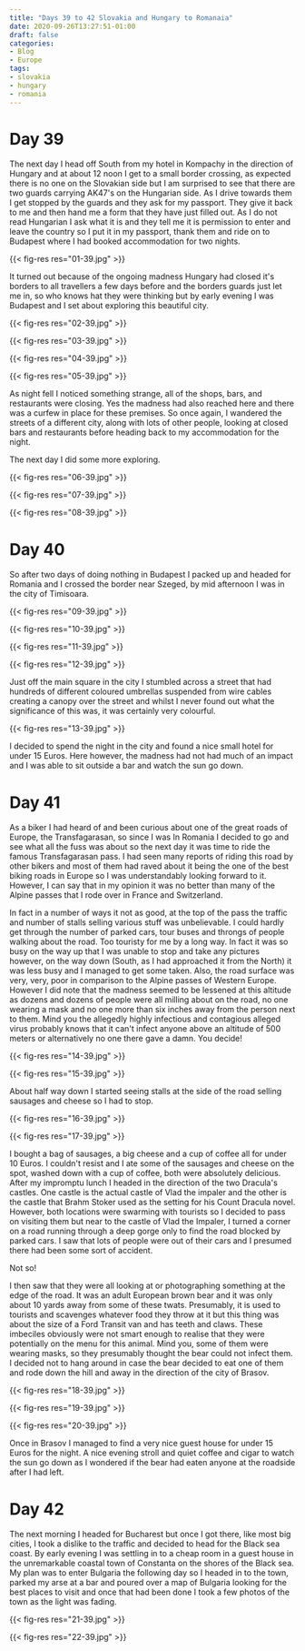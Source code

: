```yaml
---
title: "Days 39 to 42 Slovakia and Hungary to Romanaia"
date: 2020-09-26T13:27:51-01:00
draft: false
categories:
- Blog
- Europe
tags:
- slovakia
- hungary
- romania
---
```


# Day 39

The next day I head off South from my hotel in Kompachy in the direction of Hungary and at about 12 noon I get to a small border crossing, as expected there is no one on the Slovakian side but I am surprised to see that there are two guards carrying AK47's on the Hungarian side. As I drive towards them I get stopped by the guards and they ask for my passport. They give it back to me and then hand me a form that they have just filled out. As I do not read Hungarian I ask what it is and they tell me it is permission to enter and leave the country so I put it in my passport, thank them and ride on to Budapest where I had booked accommodation for two nights.

{{< fig-res res="01-39.jpg" >}}

It turned out because of the ongoing madness Hungary had closed it's borders to all travellers a few days before and the borders guards just let me in, so who knows hat they were thinking but by early evening I was Budapest and I set about exploring this beautiful city.

{{< fig-res res="02-39.jpg" >}}

{{< fig-res res="03-39.jpg" >}}

{{< fig-res res="04-39.jpg" >}}

{{< fig-res res="05-39.jpg" >}}

As night fell I noticed something strange, all of the shops, bars, and restaurants were closing. Yes the madness had also reached here and there was a curfew in place for these premises. So once again, I wandered the streets of a different city, along with lots of other people, looking at closed bars and restaurants before heading back to my accommodation for the night.

The next day I did some more exploring.

{{< fig-res res="06-39.jpg" >}}

{{< fig-res res="07-39.jpg" >}}

{{< fig-res res="08-39.jpg" >}}

# Day 40

So after two days of doing nothing in Budapest I packed up and headed for Romania and I crossed the border near Szeged, by mid afternoon I was in the city of Timisoara.

{{< fig-res res="09-39.jpg" >}}

{{< fig-res res="10-39.jpg" >}}

{{< fig-res res="11-39.jpg" >}}

{{< fig-res res="12-39.jpg" >}}

Just off the main square in the city I stumbled across a street that had hundreds of different coloured umbrellas suspended from wire cables creating a canopy over the street and whilst I never found out what the significance of this was, it was certainly very colourful.

{{< fig-res res="13-39.jpg" >}}

I decided to spend the night in the city and found a nice small hotel for under 15 Euros. Here however, the madness had not had much of an impact and I was able to sit outside a bar and watch the sun go down. 

# Day 41

As a biker I had heard of and been curious about one of the great roads of Europe, the Transfagarasan, so since I was In Romania I decided to go and see what all the fuss was about so the next day it was time to ride the famous Transfagarasan pass. I had seen many reports of riding this road by other bikers and most of them had raved about it being the one of the best biking roads in Europe so I was understandably looking forward to it. However, I can say that in my opinion it was no better than many of the Alpine passes that I rode over in France and Switzerland. 

In fact in a number of ways it not as good, at the top of the pass the traffic and number of stalls selling various stuff was unbelievable. I could hardly get through the number of parked cars, tour buses and throngs of people walking about the road. Too touristy for me by a long way. In fact it was so busy on the way up that I was unable to stop and take any pictures however, on the way down (South, as I had approached it from the North) it was less busy and I managed to get some taken. Also, the road surface was very, very, poor in comparison to the Alpine passes of Western Europe. However I did note that the madness seemed to be lessened at this altitude as dozens and dozens of people were all milling about on the road, no one wearing a mask and no one more than six inches away from the person next to them. Mind you the allegedly highly infectious and contagious alleged virus probably knows that it can't infect anyone above an altitude of 500 meters or alternatively no one there gave a damn. You decide! 

{{< fig-res res="14-39.jpg" >}}

{{< fig-res res="15-39.jpg" >}}

About half way down I started seeing stalls at the side of the road selling sausages and cheese so I had to stop.

{{< fig-res res="16-39.jpg" >}}

{{< fig-res res="17-39.jpg" >}}

I bought a bag of sausages, a big cheese and a cup of coffee all for under 10 Euros. I couldn't resist and I ate some of the sausages and cheese on the spot, washed down with a cup of coffee, both were absolutely delicious. After my impromptu lunch I headed in the direction of the two Dracula's castles. One castle is the actual castle of Vlad the impaler and the other is the castle that Brahm Stoker used as the setting for his Count Dracula novel. However, both locations were swarming with tourists so I decided to pass on visiting them but near to the castle of Vlad the Impaler, I turned a corner on a road running through a deep gorge only to find the road blocked by parked cars. I saw that lots of people were out of their cars and I presumed there had been some sort of accident. 

Not so!

I then saw that they were all looking at or photographing something at the edge of the road. It was an adult European brown bear and it was only about 10 yards away from some of these twats. Presumably, it is used to tourists and scavenges whatever food they throw at it but this thing was about the size of a Ford Transit van and has teeth and claws. These imbeciles obviously were not smart enough to realise that they were potentially on the menu for this animal. Mind you, some of them were wearing masks, so they presumably thought the bear could not infect them. I decided not to hang around in case the bear decided to eat one of them and rode down the hill and away in the direction of the city of Brasov.

{{< fig-res res="18-39.jpg" >}}

{{< fig-res res="19-39.jpg" >}}

{{< fig-res res="20-39.jpg" >}}

Once in Brasov I managed to find a very nice guest house for under 15 Euros for the night. A nice evening stroll and quiet coffee and cigar to watch the sun go down as I wondered if the bear had eaten anyone at the roadside after I had left.

# Day 42

The next morning I headed for Bucharest but once I got there, like most big cities, I took a dislike to the traffic and decided to head for the Black sea coast. By early evening I was settling in to a cheap room in a guest house in the unremarkable coastal town of Constanta on the shores of the Black sea. My plan was to enter Bulgaria the following day so I headed in to the town, parked my arse at a bar and poured over a map of Bulgaria looking for the best places to visit and once that had been done I took a few photos of the town as the light was fading.

{{< fig-res res="21-39.jpg" >}}

{{< fig-res res="22-39.jpg" >}}